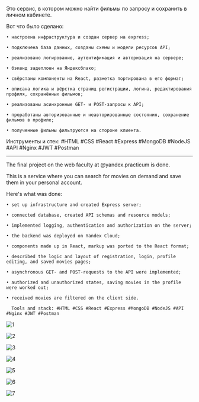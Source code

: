 Это сервис, в котором можно найти фильмы по запросу и сохранить в личном кабинете.

Вот что было сделано:

    • настроена инфраструктура и создан сервер на express;
    
    • подключена база данных, созданы схемы и модели ресурсов API;
    
    • реализовано логирование, аутентификация и авторизация на сервере;
    
    • бэкенд задеплоен на Яндексблако;
    
    • свёрстаны компоненты на React, разметка портирована в его формат;
    
    • описана логика и вёрстка страниц регистрации, логина, редактирования профиля, сохранённых фильмов;
    
    • реализованы асинхронные GET- и POST-запросы к API;
    
    • проработаны авторизованные и неавторизованные состояния, сохранение фильмов в профиле;
    
    • полученные фильмы фильтруются на стороне клиента.

Инструменты и стек: #HTML #CSS #React #Express #MongoDB #NodeJS #API #Nginx #JWT #Postman

-----

The final project on the web faculty at @yandex.practicum is done. 

This is a service where you can search for movies on demand and save them in your personal account. 

Here's what was done: 

    • set up infrastructure and created Express server;
    
    • connected database, created API schemas and resource models;
    
    • implemented logging, authentication and authorization on the server;
    
    • the backend was deployed on Yandex Сloud;
    
    • components made up in React, markup was ported to the React format;
    
    • described the logic and layout of registration, login, profile editing, and saved movies pages;
    
    • asynchronous GET- and POST-requests to the API were implemented;
    
    • authorized and unauthorized states, saving movies in the profile were worked out;
    
    • received movies are filtered on the client side.
    
      Tools and stack: #HTML #CSS #React #Express #MongoDB #NodeJS #API #Nginx #JWT #Postman

![1](https://github.com/stoliarovea/movies-explorer-frontend/assets/31337724/4fe42c05-742d-4898-985b-04c476ce8137)

![2](https://github.com/stoliarovea/movies-explorer-frontend/assets/31337724/29a9942b-463a-4778-a723-1d1abc6c45bd)

![3](https://github.com/stoliarovea/movies-explorer-frontend/assets/31337724/ef4c4e39-5538-4907-94dd-483705651bb5)

![4](https://github.com/stoliarovea/movies-explorer-frontend/assets/31337724/a71ce771-a645-49d6-b2d9-bf1ef41fe146)

![5](https://github.com/stoliarovea/movies-explorer-frontend/assets/31337724/86b8c38b-a29c-4f07-b7aa-f11d4069d090)

![6](https://github.com/stoliarovea/movies-explorer-frontend/assets/31337724/a41770d0-cb99-43c2-81e2-50342c9b856d)

![7](https://github.com/stoliarovea/movies-explorer-frontend/assets/31337724/befdca56-9832-4ae5-b844-a1c3f29539b9)
